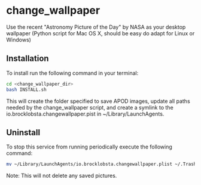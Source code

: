 # change_wallpaper
Use the recent "Astronomy Picture of the Day" by NASA as your desktop wallpaper (Python script for Mac OS X, should be easy do
adapt for Linux or Windows)

## Installation
To install run the following command in your terminal:
```bash
cd <change_wallpaper_dir>
bash INSTALL.sh
```

This will create the folder specified to save APOD images, update all paths needed by the change_wallpaper script, and create a
symlink to the io.brocklobsta.changewallpaper.pist in ~/Library/LaunchAgents.


## Uninstall
To stop this service from running periodically execute the following command:
```bash
mv ~/Library/LaunchAgents/io.brocklobsta.changewallpaper.plist ~/.Trash
```

Note: This will not delete any saved pictures.
